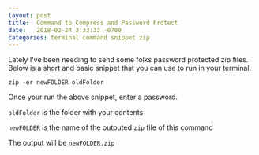 ```yaml
---
layout: post
title:  Command to Compress and Password Protect
date:   2018-02-24 3:33:33 -0700
categories: terminal command snippet zip
---
```


Lately I've been needing to send some folks password protected zip files. Below is a short and basic snippet that you can use to run in your terminal.

```
zip -er newFOLDER oldFolder
```

Once your run the above snippet, enter a password.

`oldFolder` is the folder with your contents

`newFOLDER` is the name of the outputed `zip` file of this command

The output  will be `newFOLDER.zip`

